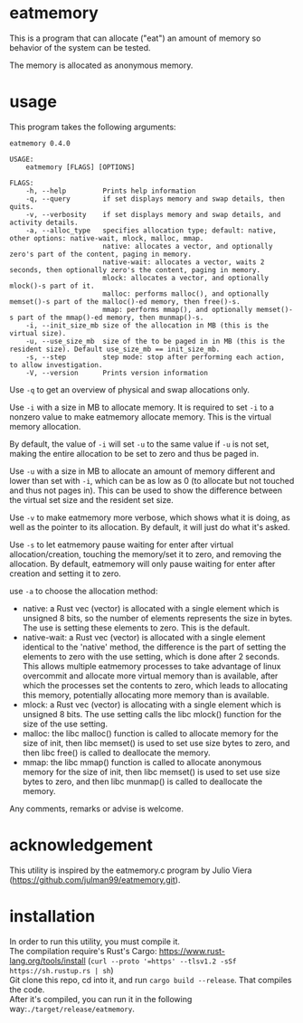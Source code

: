 # eatmemory
This is a program that can allocate ("eat") an amount of memory so behavior of the system can be tested.

The memory is allocated as anonymous memory.

# usage
This program takes the following arguments:
```
eatmemory 0.4.0

USAGE:
    eatmemory [FLAGS] [OPTIONS]

FLAGS:
    -h, --help         Prints help information
    -q, --query        if set displays memory and swap details, then quits.
    -v, --verbosity    if set displays memory and swap details, and activity details.
    -a, --alloc_type   specifies allocation type; default: native, other options: native-wait, mlock, malloc, mmap.
                       native: allocates a vector, and optionally zero's part of the content, paging in memory.
                       native-wait: allocates a vector, waits 2 seconds, then optionally zero's the content, paging in memory.
                       mlock: allocates a vector, and optionally mlock()-s part of it.
                       malloc: performs malloc(), and optionally memset()-s part of the malloc()-ed memory, then free()-s.
                       mmap: performs mmap(), and optionally memset()-s part of the mmap()-ed memory, then munmap()-s.
    -i, --init_size_mb size of the allocation in MB (this is the virtual size).
    -u, --use_size_mb  size of the to be paged in in MB (this is the resident size). Default use_size_mb == init_size_mb.
    -s, --step         step mode: stop after performing each action, to allow investigation.
    -V, --version      Prints version information
```

Use `-q` to get an overview of physical and swap allocations only.  

Use `-i` with a size in MB to allocate memory. It is required to set `-i` to a nonzero value to make eatmemory allocate memory. This is the virtual memory allocation.  

By default, the value of `-i` will set `-u` to the same value if `-u` is not set, making the entire allocation to be set to zero and thus be paged in.

Use `-u` with a size in MB to allocate an amount of memory different and lower than set with `-i`, which can be as low as 0 (to allocate but not touched and thus not pages in).
This can be used to show the difference between the virtual set size and the resident set size.

Use `-v` to make eatmemory more verbose, which shows what it is doing, as well as the pointer to its allocation. By default, it will just do what it's asked.

Use `-s` to let eatmemory pause waiting for enter after virtual allocation/creation, touching the memory/set it to zero, and removing the allocation. By default, eatmemory will only pause waiting for enter after creation and setting it to zero.

use `-a` to choose the allocation method:

- native: a Rust vec (vector) is allocated with a single element which is unsigned 8 bits, so the number of elements represents the size in bytes. The use is setting these elements to zero. This is the default.   
- native-wait: a Rust vec (vector) is allocated with a single element identical to the 'native' method, the difference is the part of setting the elements to zero with the use setting, which is done after 2 seconds. This allows multiple eatmemory processes to take advantage of linux overcommit and allocate more virtual memory than is available, after which the processes set the contents to zero, which leads to allocating this memory, potentially allocating more memory than is available.  
- mlock: a Rust vec (vector) is allocating with a single element which is unsigned 8 bits. The use setting calls the libc mlock() function for the size of the use setting.
- malloc: the libc malloc() function is called to allocate memory for the size of init, then libc memset() is used to set use size bytes to zero, and then libc free() is called to deallocate the memory.
- mmap: the libc mmap() function is called to allocate anonymous memory for the size of init, then libc memset() is used to set use size bytes to zero, and then libc munmap() is called to deallocate the memory.

Any comments, remarks or advise is welcome.

# acknowledgement
This utility is inspired by the eatmemory.c program by Julio Viera (https://github.com/julman99/eatmemory.git).

# installation
In order to run this utility, you must compile it.  
The compilation require's Rust's Cargo: https://www.rust-lang.org/tools/install (`curl --proto '=https' --tlsv1.2 -sSf https://sh.rustup.rs | sh`)  
Git clone this repo, cd into it, and run `cargo build --release`. That compiles the code.  
After it's compiled, you can run it in the following way:`./target/release/eatmemory`.
